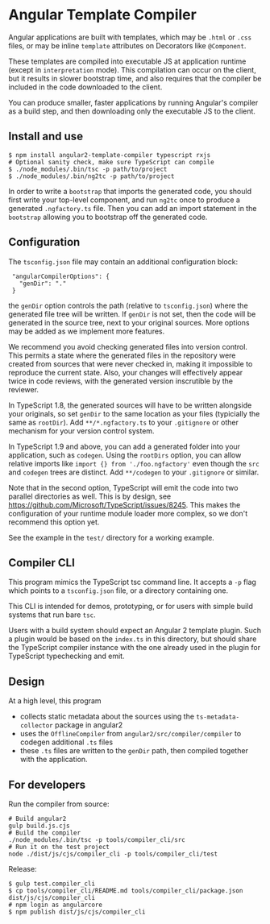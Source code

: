 # Angular Template Compiler

Angular applications are built with templates, which may be `.html` or `.css` files,
or may be inline `template` attributes on Decorators like `@Component`.

These templates are compiled into executable JS at application runtime (except in `interpretation` mode).
This compilation can occur on the client, but it results in slower bootstrap time, and also
requires that the compiler be included in the code downloaded to the client.

You can produce smaller, faster applications by running Angular's compiler as a build step,
and then downloading only the executable JS to the client.

## Install and use

```
$ npm install angular2-template-compiler typescript rxjs
# Optional sanity check, make sure TypeScript can compile
$ ./node_modules/.bin/tsc -p path/to/project
$ ./node_modules/.bin/ng2tc -p path/to/project
```

In order to write a `bootstrap` that imports the generated code, you should first write your
top-level component, and run `ng2tc` once to produce a generated `.ngfactory.ts` file.
Then you can add an import statement in the `bootstrap` allowing you to bootstrap off the
generated code.

## Configuration

The `tsconfig.json` file may contain an additional configuration block:
```
 "angularCompilerOptions": {
   "genDir": "."
 }
```
the `genDir` option controls the path (relative to `tsconfig.json`) where the generated file tree
will be written. If `genDir` is not set, then the code will be generated in the source tree, next
to your original sources. More options may be added as we implement more features.

We recommend you avoid checking generated files into version control. This permits a state where
the generated files in the repository were created from sources that were never checked in,
making it impossible to reproduce the current state. Also, your changes will effectively appear
twice in code reviews, with the generated version inscrutible by the reviewer.

In TypeScript 1.8, the generated sources will have to be written alongside your originals,
so set `genDir` to the same location as your files (typicially the same as `rootDir`).
Add `**/*.ngfactory.ts` to your `.gitignore` or other mechanism for your version control system.

In TypeScript 1.9 and above, you can add a generated folder into your application,
such as `codegen`. Using the `rootDirs` option, you can allow relative imports like
`import {} from './foo.ngfactory'` even though the `src` and `codegen` trees are distinct.
Add `**/codegen` to your `.gitignore` or similar.

Note that in the second option, TypeScript will emit the code into two parallel directories
as well. This is by design, see https://github.com/Microsoft/TypeScript/issues/8245.
This makes the configuration of your runtime module loader more complex, so we don't recommend
this option yet.

See the example in the `test/` directory for a working example.

## Compiler CLI

This program mimics the TypeScript tsc command line. It accepts a `-p` flag which points to a
`tsconfig.json` file, or a directory containing one.

This CLI is intended for demos, prototyping, or for users with simple build systems
that run bare `tsc`.

Users with a build system should expect an Angular 2 template plugin. Such a plugin would be
based on the `index.ts` in this directory, but should share the TypeScript compiler instance
with the one already used in the plugin for TypeScript typechecking and emit.

## Design
At a high level, this program
- collects static metadata about the sources using the `ts-metadata-collector` package in angular2
- uses the `OfflineCompiler` from `angular2/src/compiler/compiler` to codegen additional `.ts` files
- these `.ts` files are written to the `genDir` path, then compiled together with the application.

## For developers
Run the compiler from source:
```
# Build angular2
gulp build.js.cjs
# Build the compiler
./node_modules/.bin/tsc -p tools/compiler_cli/src
# Run it on the test project
node ./dist/js/cjs/compiler_cli -p tools/compiler_cli/test
```

Release:
```
$ gulp test.compiler_cli
$ cp tools/compiler_cli/README.md tools/compiler_cli/package.json dist/js/cjs/compiler_cli
# npm login as angularcore
$ npm publish dist/js/cjs/compiler_cli
```
